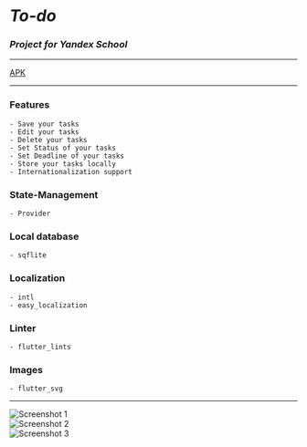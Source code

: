 # ***To-do***

### *Project for Yandex School*
___  
[APK]()
___
### Features
    - Save your tasks
    - Edit your tasks
    - Delete your tasks
    - Set Status of your tasks
    - Set Deadline of your tasks
    - Store your tasks locally
    - Internationalization support

### State-Management
	- Provider

### Local database
	- sqflite

### Localization
	- intl
	- easy_localization

### Linter
    - flutter_lints

### Images
    - flutter_svg
____  
![Screenshot 1](https://github.com/VARWA/todo/issues/1#issue-1759535800)  
![Screenshot 2](https://github.com/VARWA/todo/issues/2#issue-1759535800)  
![Screenshot 3](https://github.com/VARWA/todo/issues/3#issue-1759535800)